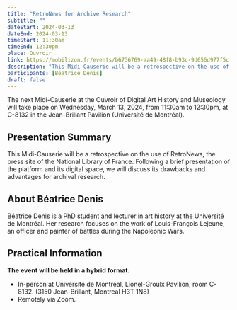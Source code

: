 ```yaml
---
title: "RetroNews for Archive Research"
subtitle: ""
dateStart: 2024-03-13
dateEnd: 2024-03-13
timeStart: 11:30am
timeEnd: 12:30pm
place: Ouvroir
link: https://mobilizon.fr/events/b6736769-aa49-48f8-b93c-9d656d977f5c
description: "This Midi-Causerie will be a retrospective on the use of RetroNews, the press site of the National Library of France. Following a brief presentation of the platform and its digital space, we will discuss its drawbacks and advantages for archival research."
participants: [Béatrice Denis]
draft: false
---
```


The next Midi-Causerie at the Ouvroir of Digital Art History and Museology will take place on Wednesday, March 13, 2024, from 11:30am to 12:30pm, at C-8132 in the Jean-Brillant Pavilion (Université de Montréal).

## Presentation Summary

This Midi-Causerie will be a retrospective on the use of RetroNews, the press site of the National Library of France. Following a brief presentation of the platform and its digital space, we will discuss its drawbacks and advantages for archival research.

## About Béatrice Denis

Béatrice Denis is a PhD student and lecturer in art history at the Université de Montréal. Her research focuses on the work of Louis-François Lejeune, an officer and painter of battles during the Napoleonic Wars.

## Practical Information

**The event will be held in a hybrid format.**

- In-person at Université de Montréal, Lionel-Groulx Pavilion, room C-8132. (3150 Jean-Brillant, Montreal H3T 1N8)
- Remotely via Zoom.
